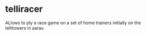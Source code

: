 # telliracer
ALlows to ply a race game on a set of home trainers initially on the tellitowers in aarau
